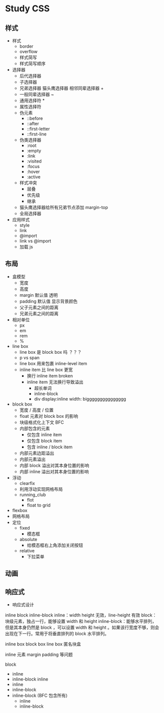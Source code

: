 # Study CSS

## 样式

- 样式
  - border
  - overflow
  - 样式简写
  - 样式简写顺序
- 选择器
  - 后代选择器
  - 子选择器
  - 兄弟选择器 猫头鹰选择器 相邻同辈选择器 +
  - 一般同辈选择器 ~
  - 通用选择符 *
  - 属性选择符
  - 伪元素
    - ::before
    - ::after
    - ::first-letter
    - ::first-line
  - 伪类选择器
    - :root
    - :empty
    - :link
    - :visited
    - :focus
    - :hover
    - :active
  - 样式冲突
    - 层叠
    - 优先级
    - 继承
  - 猫头鹰选择器给所有兄弟节点添加 margin-top
  - 全局选择器
- 应用样式
  - style
  - link
  - @import
  - link vs @import
  - 加载 js

## 布局

- 盒模型
  - 宽度
  - 高度
  - margin 默认值 透明
  - padding 默认值 显示背景颜色
  - 父子元素之间的距离
  - 兄弟元素之间的距离
- 相对单位
  - px
  - em
  - rem
  - %
- line box
  - line box 是 block box 吗 ？？？
  - p vs span
  - line box 用来包裹 inline-level item
  - inline item 比 line box 更宽
    - 换行 inline item broken
    - inline item 无法换行导致溢出
      - 超长单词
      - inline-block
      - div display:inline width: biggggggggggggggg
- block box
  - 宽度 / 高度 / 位置
  - float 元素对 block box 的影响
  - 块级格式化上下文 BFC
  - 内部包含的元素
    - 仅包含 inline item
    - 仅包含 block item
    - 包含 inline / block item
  - 内部元素边距溢出
  - 内部元素溢出
  - 内部 block 溢出对其本身位置的影响
  - 内部 inline 溢出对其本身位置的影响
- 浮动
  - clearfix
  - 利用浮动实现网格布局
  - running_club
    - flot
    - float to grid
- flexbox
- 网格布局
- 定位
  - fixed
    - 模态框
  - absolute
    - 给模态框右上角添加关闭按钮
  - relative
    - 下拉菜单

## 动画

## 响应式

- 响应式设计

inline block inline-block
inline：width height 无效，line-height 有效
block：块级元素，独占一行，能够设置 width 和 height
inline-block：能够水平排列，但是其本身仍然是 block ，可以设置 width 和 height 。如果该行宽度不够，则会出现在下一行。常用于将垂直排列的 block 水平排列。

inline box
block box
line box
匿名块盒

inline 元素 margin padding 等问题

block
  - inline
  - inline-block
inline
  - inline
  - inline-block
- inline-block (BFC 包含所有)
  - inline
  - inline-block
